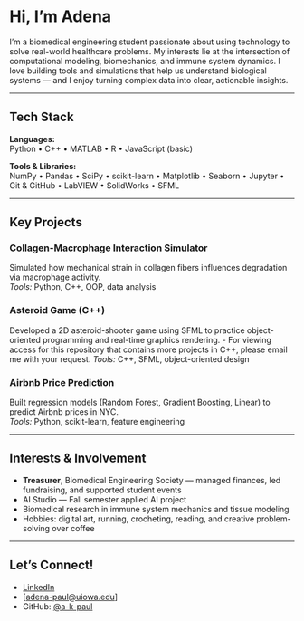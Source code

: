 # Hi, I’m Adena

I’m a biomedical engineering student passionate about using technology to solve real-world healthcare problems. My interests lie at the intersection of computational modeling, biomechanics, and immune system dynamics. I love building tools and simulations that help us understand biological systems — and I enjoy turning complex data into clear, actionable insights.

---

## Tech Stack

**Languages:**  
Python • C++ • MATLAB • R • JavaScript (basic)

**Tools & Libraries:**  
NumPy • Pandas • SciPy • scikit-learn • Matplotlib • Seaborn • Jupyter • Git & GitHub • LabVIEW • SolidWorks • SFML

---

## Key Projects

### Collagen-Macrophage Interaction Simulator  
Simulated how mechanical strain in collagen fibers influences degradation via macrophage activity.  
*Tools:* Python, C++, OOP, data analysis  

### Asteroid Game (C++)  
Developed a 2D asteroid-shooter game using SFML to practice object-oriented programming and real-time graphics rendering.  - For viewing access for this repository that contains more projects in C++, please email me with your request.
*Tools:* C++, SFML, object-oriented design 

### Airbnb Price Prediction  
Built regression models (Random Forest, Gradient Boosting, Linear) to predict Airbnb prices in NYC.  
*Tools:* Python, scikit-learn, feature engineering  

---

## Interests & Involvement

- **Treasurer**, Biomedical Engineering Society — managed finances, led fundraising, and supported student events  
- AI Studio — Fall semester applied AI project  
- Biomedical research in immune system mechanics and tissue modeling  
- Hobbies: digital art, running, crocheting, reading, and creative problem-solving over coffee

---

## Let’s Connect!

- [LinkedIn](https://www.linkedin.com/in/adena-paul)  
- [adena-paul@uiowa.edu]  
- GitHub: [@a-k-paul](https://github.com/a-k-paul)
